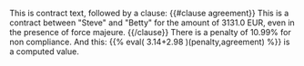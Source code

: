 This is contract text, followed by a clause:
{{#clause agreement}}
This is a contract between "Steve" and "Betty" for the amount of 3131.0 EUR, even in the presence of force majeure.
{{/clause}}
There is a penalty of 10.99% for non compliance.
And this: {{% eval( 3.14+2.98 )(penalty,agreement) %}} is a computed value.